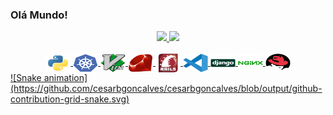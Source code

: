 ### Olá Mundo!

<div align="center">
  <a href="https://github.com/cesarbgoncalves">
  <img height="180em" src="https://github-readme-stats.vercel.app/api?username=cesarbgoncalves&show_icons=true&theme=dracula&include_all_commits=true&count_private=true"/>
  <img height="180em" src="https://github-readme-stats.vercel.app/api/top-langs/?username=cesarbgoncalves&layout=compact&langs_count=7&theme=dracula"/>
</div>
  
<div align="center" style="display: inline_block"><br>
  <img align="center" alt="Cesar-Python" height="30" width="40" src="https://raw.githubusercontent.com/devicons/devicon/master/icons/python/python-original.svg">
  <img align="center" alt="Rafa-Csharp" height="30" width="40" src="https://github.com/devicons/devicon/raw/master/icons/kubernetes/kubernetes-plain.svg">
  <img align="center" alt="Rafa-Csharp" height="30" width="40" src="https://github.com/devicons/devicon/raw/master/icons/vim/vim-original.svg">
  <img align="center" alt="Rafa-Ruby" height="30" width="40" src="https://raw.githubusercontent.com/devicons/devicon/master/icons/ruby/ruby-original.svg">
  <img align="center" alt="Rafa-Csharp" height="30" width="40" src="https://github.com/devicons/devicon/raw/master/icons/rails/rails-original-wordmark.svg">  
  <img align="center" alt="Rafa-HTML" height="30" width="40" src="https://github.com/devicons/devicon/raw/master/icons/vscode/vscode-original.svg">
  <img align="center" alt="Rafa-CSS" height="30" width="40" src="https://github.com/devicons/devicon/raw/master/icons/django/django-original.svg">    
  <img align="center" alt="Rafa-Csharp" height="30" width="40" src="https://github.com/devicons/devicon/raw/master/icons/nginx/nginx-original.svg">  
  <img align="center" alt="Rafa-Csharp" height="30" width="40" src="https://github.com/devicons/devicon/raw/master/icons/redhat/redhat-original.svg">     
  
</div>

<div>
  ![Snake animation](https://github.com/cesarbgoncalves/cesarbgoncalves/blob/output/github-contribution-grid-snake.svg)
</div>
